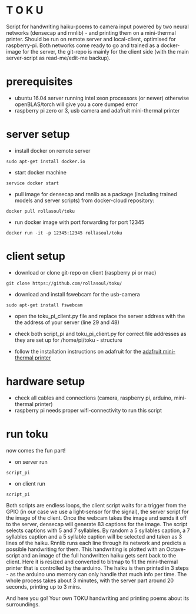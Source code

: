 # T O K U

Script for handwriting haiku-poems to camera input powered by two neural networks (densecap and rnnlib) - and printing them on a mini-thermal printer. Should be run on remote server and local-client, optimised for raspberry-pi. Both networks come ready to go and trained as a docker-image for the server, the git-repo is mainly for the client side (with the main server-script as read-me/edit-me backup). 

# prerequisites
- ubuntu 16.04 server running intel xeon processors (or newer) otherwise openBLAS/torch will give you a core dumped error
- raspberry pi zero or 3, usb camera and adafruit mini-thermal printer

# server setup

- install docker on remote server
```
sudo apt-get install docker.io
```

- start docker machine
```
service docker start
```

- pull image for densecap and rnnlib as a package (including trained models and server scripts) from docker-cloud repository:
```
docker pull rollasoul/toku

```

- run docker image with port forwarding for port 12345
```
docker run -it -p 12345:12345 rollasoul/toku
```

# client setup

- download or clone git-repo on client (raspberry pi or mac)
```
git clone https://github.com/rollasoul/toku/
```

- download and install fswebcam for the usb-camera
```
sudo apt-get install fswebcam
```

- open the toku_pi_client.py file and replace the server address with the the address of your server (line 29 and 48)

- check both script_pi and toku_pi_client.py for correct file addresses as they are set up for /home/pi/toku - structure

- follow the installation instructions on adafruit for the [adafruit mini-thermal printer](https://learn.adafruit.com/networked-thermal-printer-using-cups-and-raspberry-pi/overview)

# hardware setup

- check all cables and connections (camera, raspberry pi, arduino, mini-thermal printer)
- raspberry pi needs proper wifi-connectivity to run this script

# run toku

now comes the fun part! 

- on server run
```
script_pi
```

- on client run 
```
script_pi
```

Both scripts are endless loops, the client script waits for a trigger from the GPIO (in our case we use a light-sensor for the signal), the server script for the image of the client. Once the webcam takes the image and sends it off to the server, densecap will generate 83 captions for the image. The script selects captions with 5 and 7 syllables. By random a 5 syllables caption, a 7 syllables caption and a 5 syllable caption will be selected and taken as 3 lines of the haiku. Rnnlib runs each line through its network and predicts a possible handwriting for them. This handwriting is plotted with an Octave-script and an image of the full handwritten haiku gets sent back to the client. Here it is resized and converted to bitmap to fit the mini-thermal printer that is controlled by the arduino. The haiku is then printed in 3 steps - as the arduino uno memory can only handle that much info per time. The whole process takes about 3 minutes, with the server part around 20 seconds, printing up to 3 mins. 

And here you go! Your own TOKU handwriting and printing poems about its surroundings.   
